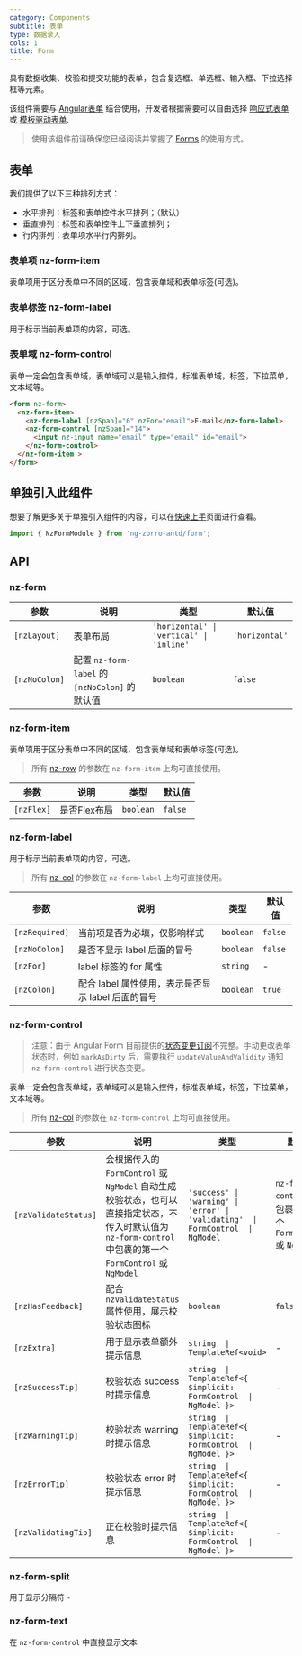 ```yaml
---
category: Components
subtitle: 表单
type: 数据录入
cols: 1
title: Form
---
```


具有数据收集、校验和提交功能的表单，包含复选框、单选框、输入框、下拉选择框等元素。

该组件需要与 [Angular表单](https://angular.io/guide/forms#forms) 结合使用，开发者根据需要可以自由选择 [响应式表单](https://angular.io/guide/reactive-forms#reactive-forms) 或 [模板驱动表单](https://angular.io/guide/forms#template-driven-forms).
> 使用该组件前请确保您已经阅读并掌握了 [Forms](https://angular.io/guide/forms#forms) 的使用方式。

## 表单

我们提供了以下三种排列方式：

- 水平排列：标签和表单控件水平排列；（默认）
- 垂直排列：标签和表单控件上下垂直排列；
- 行内排列：表单项水平行内排列。

### 表单项 nz-form-item

表单项用于区分表单中不同的区域，包含表单域和表单标签(可选)。

### 表单标签 nz-form-label

用于标示当前表单项的内容，可选。

### 表单域 nz-form-control

表单一定会包含表单域，表单域可以是输入控件，标准表单域，标签，下拉菜单，文本域等。

```html
<form nz-form>
  <nz-form-item>
    <nz-form-label [nzSpan]="6" nzFor="email">E-mail</nz-form-label>
    <nz-form-control [nzSpan]="14">
      <input nz-input name="email" type="email" id="email">
    </nz-form-control>
  </nz-form-item >
</form>
```

## 单独引入此组件

想要了解更多关于单独引入组件的内容，可以在[快速上手](/docs/getting-started/zh#单独引入某个组件)页面进行查看。

```ts
import { NzFormModule } from 'ng-zorro-antd/form';
```

## API

### nz-form

| 参数 | 说明 | 类型 | 默认值 |
| --- | --- | --- | --- |
| `[nzLayout]`| 表单布局 | `'horizontal' \| 'vertical' \| 'inline'` | `'horizontal'` |
| `[nzNoColon]`| 配置 `nz-form-label` 的 `[nzNoColon]` 的默认值 | `boolean` | `false` |

### nz-form-item

表单项用于区分表单中不同的区域，包含表单域和表单标签(可选)。

> 所有 [nz-row](/components/grid/zh) 的参数在 `nz-form-item` 上均可直接使用。

| 参数 | 说明 | 类型 | 默认值 |
| --- | --- | --- | --- |
| `[nzFlex]`| 是否Flex布局 | `boolean` | `false` |

### nz-form-label

用于标示当前表单项的内容，可选。

> 所有 [nz-col](/components/grid/zh) 的参数在 `nz-form-label` 上均可直接使用。

| 参数 | 说明 | 类型 | 默认值 |
| --- | --- | --- | --- |
| `[nzRequired]`| 当前项是否为必填，仅影响样式 | `boolean` | `false` |
| `[nzNoColon]`| 是否不显示 label 后面的冒号 | `boolean` | `false` |
| `[nzFor]`| label 标签的 for 属性	 | `string` | - |
| `[nzColon]` | 配合 label 属性使用，表示是否显示 label 后面的冒号 | `boolean` | `true` |

### nz-form-control

> 注意：由于 Angular Form 目前提供的[状态变更订阅](https://github.com/angular/angular/issues/10887)不完整。手动更改表单状态时，例如 `markAsDirty` 后，需要执行 `updateValueAndValidity` 通知 `nz-form-control` 进行状态变更。

表单一定会包含表单域，表单域可以是输入控件，标准表单域，标签，下拉菜单，文本域等。

> 所有 [nz-col](/components/grid/zh) 的参数在 `nz-form-control` 上均可直接使用。


| 参数 | 说明 | 类型 | 默认值 |
| --- | --- | --- | --- |
| `[nzValidateStatus]` | 会根据传入的 `FormControl` 或 `NgModel` 自动生成校验状态，也可以直接指定状态，不传入时默认值为 `nz-form-control` 中包裹的第一个 `FormControl` 或 `NgModel` | `'success' \| 'warning' \| 'error' \| 'validating'  \|  FormControl  \|  NgModel` | `nz-form-control` 中包裹的第一个 `FormControl` 或 `NgModel`  |
| `[nzHasFeedback]`| 配合 `nzValidateStatus` 属性使用，展示校验状态图标	 | `boolean` | `false`|
| `[nzExtra]`| 用于显示表单额外提示信息 | `string  \|  TemplateRef<void>` | - |
| `[nzSuccessTip]`| 校验状态 success 时提示信息 | `string  \|  TemplateRef<{ $implicit: FormControl  \|  NgModel }>` | - |
| `[nzWarningTip]`| 校验状态 warning 时提示信息 | `string  \|  TemplateRef<{ $implicit: FormControl  \|  NgModel }>` | - |
| `[nzErrorTip]`| 校验状态 error 时提示信息 | `string  \|  TemplateRef<{ $implicit: FormControl  \|  NgModel }>` | - |
| `[nzValidatingTip]`| 正在校验时提示信息 | `string  \|  TemplateRef<{ $implicit: FormControl  \|  NgModel }>` | - |


### nz-form-split

用于显示分隔符 `-`

### nz-form-text

在 `nz-form-control` 中直接显示文本

